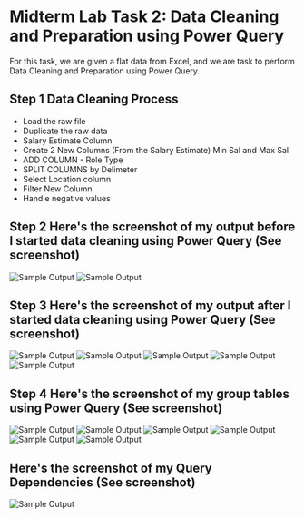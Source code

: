 # Midterm Lab Task 2: Data Cleaning and Preparation using Power Query
For this task, we are given a flat data from Excel, and we are task to perform Data Cleaning and Preparation using Power Query.

## Step 1 Data Cleaning Process
- Load the raw file
- Duplicate the raw data
- Salary Estimate Column
- Create 2 New Columns (From the Salary Estimate) Min Sal and Max Sal
- ADD COLUMN - Role Type
- SPLIT COLUMNS by Delimeter
- Select Location column
- Filter New Column
- Handle negative values

## Step 2 Here's the screenshot of my output before I started data cleaning using Power Query (See screenshot)
![Sample Output](images/Uncleaned(1).jpg)
![Sample Output](images/Uncleaned(2).jpg)

## Step 3 Here's the screenshot of my output after I started data cleaning using Power Query (See screenshot) 
![Sample Output](images/After(1).png)
![Sample Output](images/After(2).png)
![Sample Output](images/After(3).png)
![Sample Output](images/After(4).png)
![Sample Output](images/After(5).png)

## Step 4 Here's the screenshot of my group tables using Power Query (See screenshot)
![Sample Output](images/SalByRoleTypeDup.png)
![Sample Output](images/SalByRoleSizeRef.png)
![Sample Output](images/SalByStateRef(1).png)
![Sample Output](images/SalByStateRef(2).png)
![Sample Output](images/SalByStateRef(3).png)
![Sample Output](images/SalBySizeRoleTypeDup.png)

## Here's the screenshot of my Query Dependencies (See screenshot)
![Sample Output](images/QueryDependencies.png)
